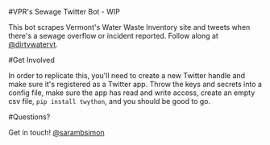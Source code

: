 #VPR's Sewage Twitter Bot - WIP

This bot scrapes Vermont's Water Waste Inventory site and tweets when there's a sewage overflow or incident reported. Follow along at [@dirtywatervt](http://twitter.com/dirtywatervt).

#Get Involved

In order to replicate this, you'll need to create a new Twitter handle and make sure it's registered as a Twitter app. Throw the keys and secrets into a config file, make sure the app has read and write access, create an empty csv file, `pip install twython`, and you should be good to go.

#Questions?

Get in touch! [@sarambsimon](http://twitter.com/sarambsimon)
